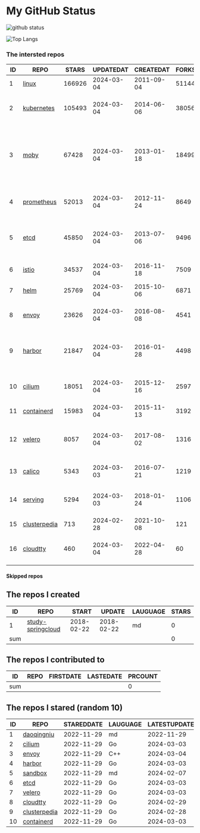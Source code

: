 # My GitHub Status

<img src="https://github-readme-stats-1.yihong0618.vercel.app/api?username=daoqingniu&show_icons=true&&&hide_title=true&count_private=true" alt="github status" />

![Top Langs](https://github-readme-stats-1.yihong0618.vercel.app/api/top-langs/?username=daoqingniu&layout=compact)

<!--START_SECTION:github_repos-->
### The intersted repos
| ID |                              REPO                               | STARS  | UPDATEDAT  | CREATEDAT  | FORKSCOUNT |                                                DESCRIPTIONS                                                |
|----|-----------------------------------------------------------------|--------|------------|------------|------------|------------------------------------------------------------------------------------------------------------|
|  1 | [linux](https://github.com/torvalds/linux)                      | 166926 | 2024-03-04 | 2011-09-04 |      51144 | Linux kernel source tree                                                                                   |
|  2 | [kubernetes](https://github.com/kubernetes/kubernetes)          | 105493 | 2024-03-04 | 2014-06-06 |      38056 | Production-Grade Container Scheduling and Management                                                       |
|  3 | [moby](https://github.com/moby/moby)                            |  67428 | 2024-03-04 | 2013-01-18 |      18499 | The Moby Project - a collaborative project for the container ecosystem to assemble container-based systems |
|  4 | [prometheus](https://github.com/prometheus/prometheus)          |  52013 | 2024-03-04 | 2012-11-24 |       8649 | The Prometheus monitoring system and time series database.                                                 |
|  5 | [etcd](https://github.com/etcd-io/etcd)                         |  45850 | 2024-03-04 | 2013-07-06 |       9496 | Distributed reliable key-value store for the most critical data of a distributed system                    |
|  6 | [istio](https://github.com/istio/istio)                         |  34537 | 2024-03-04 | 2016-11-18 |       7509 | Connect, secure, control, and observe services.                                                            |
|  7 | [helm](https://github.com/helm/helm)                            |  25769 | 2024-03-04 | 2015-10-06 |       6871 | The Kubernetes Package Manager                                                                             |
|  8 | [envoy](https://github.com/envoyproxy/envoy)                    |  23626 | 2024-03-04 | 2016-08-08 |       4541 | Cloud-native high-performance edge/middle/service proxy                                                    |
|  9 | [harbor](https://github.com/goharbor/harbor)                    |  21847 | 2024-03-04 | 2016-01-28 |       4498 | An open source trusted cloud native registry project that stores, signs, and scans content.                |
| 10 | [cilium](https://github.com/cilium/cilium)                      |  18051 | 2024-03-04 | 2015-12-16 |       2597 | eBPF-based Networking, Security, and Observability                                                         |
| 11 | [containerd](https://github.com/containerd/containerd)          |  15983 | 2024-03-04 | 2015-11-13 |       3192 | An open and reliable container runtime                                                                     |
| 12 | [velero](https://github.com/vmware-tanzu/velero)                |   8057 | 2024-03-04 | 2017-08-02 |       1316 | Backup and migrate Kubernetes applications and their persistent volumes                                    |
| 13 | [calico](https://github.com/projectcalico/calico)               |   5343 | 2024-03-03 | 2016-07-21 |       1219 | Cloud native networking and network security                                                               |
| 14 | [serving](https://github.com/knative/serving)                   |   5294 | 2024-03-03 | 2018-01-24 |       1106 | Kubernetes-based, scale-to-zero, request-driven compute                                                    |
| 15 | [clusterpedia](https://github.com/clusterpedia-io/clusterpedia) |    713 | 2024-02-28 | 2021-10-08 |        121 | The Encyclopedia of Kubernetes clusters                                                                    |
| 16 | [cloudtty](https://github.com/cloudtty/cloudtty)                |    460 | 2024-03-04 | 2022-04-28 |         60 | A Friendly Kubernetes CloudShell (Web Terminal) !                                                          |



#### Skipped repos
<!--END_SECTION:github_repos-->

<!--START_SECTION:my_github-->
## The repos I created
| ID  |                                 REPO                                 |   START    |   UPDATE   | LAUGUAGE | STARS |
|-----|----------------------------------------------------------------------|------------|------------|----------|-------|
|   1 | [study-springcloud](https://github.com/daoqingniu/study-springcloud) | 2018-02-22 | 2018-02-22 | md       |     0 |
| sum |                                                                      |            |            |          |     0 |

## The repos I contributed to
| ID  | REPO | FIRSTDATE | LASTEDATE | PRCOUNT |
|-----|------|-----------|-----------|---------|
| sum |      |           |           |       0 |

## The repos I stared (random 10)
| ID |                              REPO                               | STAREDDATE | LAUGUAGE | LATESTUPDATE |
|----|-----------------------------------------------------------------|------------|----------|--------------|
|  1 | [daoqingniu](https://github.com/daoqingniu/daoqingniu)          | 2022-11-29 | md       | 2022-11-29   |
|  2 | [cilium](https://github.com/cilium/cilium)                      | 2022-11-29 | Go       | 2024-03-03   |
|  3 | [envoy](https://github.com/envoyproxy/envoy)                    | 2022-11-29 | C++      | 2024-03-04   |
|  4 | [harbor](https://github.com/goharbor/harbor)                    | 2022-11-29 | Go       | 2024-03-03   |
|  5 | [sandbox](https://github.com/cncf/sandbox)                      | 2022-11-29 | md       | 2024-02-07   |
|  6 | [etcd](https://github.com/etcd-io/etcd)                         | 2022-11-29 | Go       | 2024-03-03   |
|  7 | [velero](https://github.com/vmware-tanzu/velero)                | 2022-11-29 | Go       | 2024-03-03   |
|  8 | [cloudtty](https://github.com/cloudtty/cloudtty)                | 2022-11-29 | Go       | 2024-02-29   |
|  9 | [clusterpedia](https://github.com/clusterpedia-io/clusterpedia) | 2022-11-29 | Go       | 2024-02-28   |
| 10 | [containerd](https://github.com/containerd/containerd)          | 2022-11-29 | Go       | 2024-03-03   |

<!--END_SECTION:my_github-->
